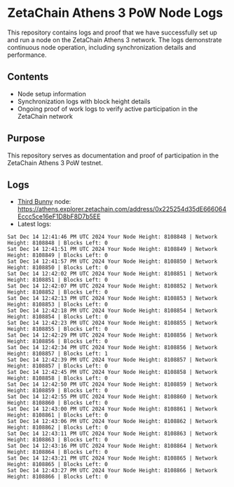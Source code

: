 # ZetaChain Athens 3 PoW Node Logs
This repository contains logs and proof that we have successfully set up and run a node on the ZetaChain Athens 3 network. The logs demonstrate continuous node operation, including synchronization details and performance.

## Contents
- Node setup information
- Synchronization logs with block height details
- Ongoing proof of work logs to verify active participation in the ZetaChain network

## Purpose
This repository serves as documentation and proof of participation in the ZetaChain Athens 3 PoW testnet.

## Logs

- [Third Bunny](https://thirdbunny.xyz/) node: https://athens.explorer.zetachain.com/address/0x225254d35dE666064Eccc5ce16eF1D8bF8D7b5EE
- Latest logs:
```
Sat Dec 14 12:41:46 PM UTC 2024 Your Node Height: 8108848 | Network Height: 8108848 | Blocks Left: 0
Sat Dec 14 12:41:51 PM UTC 2024 Your Node Height: 8108849 | Network Height: 8108849 | Blocks Left: 0
Sat Dec 14 12:41:57 PM UTC 2024 Your Node Height: 8108850 | Network Height: 8108850 | Blocks Left: 0
Sat Dec 14 12:42:02 PM UTC 2024 Your Node Height: 8108851 | Network Height: 8108851 | Blocks Left: 0
Sat Dec 14 12:42:07 PM UTC 2024 Your Node Height: 8108852 | Network Height: 8108852 | Blocks Left: 0
Sat Dec 14 12:42:13 PM UTC 2024 Your Node Height: 8108853 | Network Height: 8108853 | Blocks Left: 0
Sat Dec 14 12:42:18 PM UTC 2024 Your Node Height: 8108854 | Network Height: 8108854 | Blocks Left: 0
Sat Dec 14 12:42:23 PM UTC 2024 Your Node Height: 8108855 | Network Height: 8108855 | Blocks Left: 0
Sat Dec 14 12:42:29 PM UTC 2024 Your Node Height: 8108856 | Network Height: 8108856 | Blocks Left: 0
Sat Dec 14 12:42:34 PM UTC 2024 Your Node Height: 8108856 | Network Height: 8108857 | Blocks Left: 1
Sat Dec 14 12:42:39 PM UTC 2024 Your Node Height: 8108857 | Network Height: 8108857 | Blocks Left: 0
Sat Dec 14 12:42:45 PM UTC 2024 Your Node Height: 8108858 | Network Height: 8108858 | Blocks Left: 0
Sat Dec 14 12:42:50 PM UTC 2024 Your Node Height: 8108859 | Network Height: 8108859 | Blocks Left: 0
Sat Dec 14 12:42:55 PM UTC 2024 Your Node Height: 8108860 | Network Height: 8108860 | Blocks Left: 0
Sat Dec 14 12:43:00 PM UTC 2024 Your Node Height: 8108861 | Network Height: 8108861 | Blocks Left: 0
Sat Dec 14 12:43:06 PM UTC 2024 Your Node Height: 8108862 | Network Height: 8108862 | Blocks Left: 0
Sat Dec 14 12:43:11 PM UTC 2024 Your Node Height: 8108863 | Network Height: 8108863 | Blocks Left: 0
Sat Dec 14 12:43:16 PM UTC 2024 Your Node Height: 8108864 | Network Height: 8108864 | Blocks Left: 0
Sat Dec 14 12:43:21 PM UTC 2024 Your Node Height: 8108865 | Network Height: 8108865 | Blocks Left: 0
Sat Dec 14 12:43:27 PM UTC 2024 Your Node Height: 8108866 | Network Height: 8108866 | Blocks Left: 0
```
